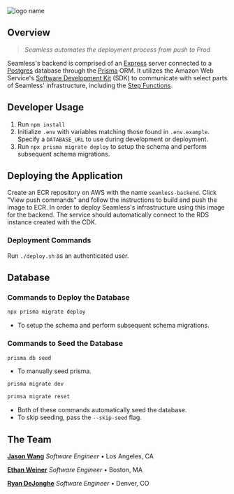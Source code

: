 ![logo name](https://user-images.githubusercontent.com/74154385/229306579-2e820193-cd80-417d-9ee3-bab904cca774.png)

## Overview

> _Seamless automates the deployment process from push to Prod_

Seamless's backend is comprised of an [Express](https://expressjs.com/) server connected to a [Postgres](https://www.postgresql.org/) database through the [Prisma](https://www.prisma.io/) ORM. It utilizes the Amazon Web Service's [Software Development Kit](https://aws.amazon.com/sdk-for-javascript/) (SDK) to communicate with select parts of Seamless' infrastructure, including the [Step Functions](https://aws.amazon.com/step-functions/).

## Developer Usage

1. Run `npm install`
2. Initialize `.env` with variables matching those found in `.env.example`. Specify a `DATABASE_URL` to use during development or deployment.
3. Run `npx prisma migrate deploy` to setup the schema and perform subsequent schema migrations.

## Deploying the Application

Create an ECR repository on AWS with the name `seamless-backend`. Click "View push commands" and follow the instructions to build and push the image to ECR. In order to deploy Seamless's infrastructure using this image for the backend. The service should automatically connect to the RDS instance created with the CDK.

### Deployment Commands

Run `./deploy.sh` as an authenticated user.

## Database

### Commands to Deploy the Database

```sh
npx prisma migrate deploy
```
- To setup the schema and perform subsequent schema migrations.

### Commands to Seed the Database

```sh
prisma db seed
```
- To manually seed prisma.

```sh
prisma migrate dev
```
```sh
primsa migrate reset
```
- Both of these commands automatically seed the database.
- To skip seeding, pass the `--skip-seed` flag.


## The Team
**<a href="https://github.com/jasonherngwang" target="_blank">Jason Wang</a>** _Software Engineer_ • Los Angeles, CA

**<a href="https://github.com/ethanjweiner" target="_blank">Ethan Weiner</a>** _Software Engineer_ • Boston, MA

**<a href="https://github.com/RDeJonghe" target="_blank">Ryan DeJonghe</a>** _Software Engineer_ • Denver, CO
